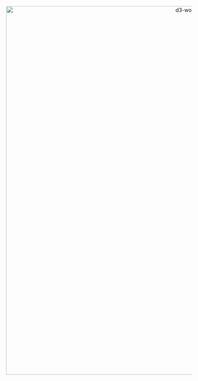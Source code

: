 
<div>
    <a href="https://plot.ly/~Adwoa_B/173/?share_key=r26LL3bcuXKMQZGFNrA6xk" target="_blank" title="d3-world-map" style="display: block; text-align: center;"><img src="https://plot.ly/~Adwoa_B/173.png?share_key=r26LL3bcuXKMQZGFNrA6xk" alt="d3-world-map" style="max-width: 100%;width: 1000px;"  width="1000" onerror="this.onerror=null;this.src='https://plot.ly/404.png';" /></a>
    <script data-plotly="Adwoa_B:173" sharekey-plotly="r26LL3bcuXKMQZGFNrA6xk" src="https://plot.ly/embed.js" async></script>
</div
Fig 6 - Global Suicide per 100K population
According to WHO, over 800,000 deaths are due to suicides every year and this is compatible with an age-standardized suicida rate of about 11.5 per 100,000 people - this is equivalent to someone dying of suicide every 40 seconds.
